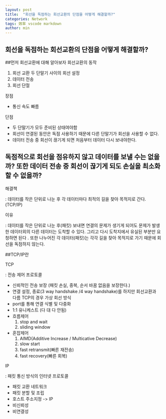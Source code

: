 ```yaml
---
layout: post
title:  "회선을 독점하는 회선교환의 단점을 어떻게 해결할까?"
categories: Network
tags: 效率 vscode markdown
author: min
---
```

회선을 독점하는 회선교환의 단점을 어떻게 해결할까?
----------------
##먼저 회선교환에 대해 알아보자
회선교환의 동작
1. 회선 교환
    두 단말기 사이의 회선 설정
2. 데이터 전송
3. 회선 단절

장점
 * 통신 속도 빠름
 
단점
 * 두 단말기가 모두 준비된 상태여야함
 * 회선이 연결된 동안은 독점 사용하기 때문에 다른 단말기가 회선을 사용할 수 없다.
 * 데이터 전송 중 회선이 끊기게 되면 처음부터 데이터 다시 보내야한다.
 
 
## 독점적으로 회선을 점유하지 않고 데이터를 보낼 수는 없을까? 또한 데이터 전송 중 회선이 끊기게 되도 손실을 최소화 할 수 없을까?

해결책 

: 데이터를 작은 단위로 나눈 후 각 데이터마다 최적의 길을 찾아 목적지로 간다.(TCP/IP)

이유 

: 데이터를 작은 단위로 나눈 후(패킷) 보내면 연결의 문제가 생기게 되어도 문제가 발생한 데이터외의 다른 데이터는 도착할 수 있다. 그리고 다시 도착지에서  유실된 부분만 요청하면 된다 . 또한 나누어진 각 데이터(패킷)는 각각 길을 찾아 목적지로 가기 때문에 회선을 독점하지 않는다.  
        
##TCP/IP란

TCP 

: 전송 제어 프로토콜
 * 신뢰적인 전송 보장 (패킷 손실, 중복, 순서 바꿈 없음을 보장한다.)
 * 연결 설정, 종료(3 way handshake /4 way handshake)를 하지만 회선교환과 다름 TCP의 경우 가상 회선 방식
 * port를 통해 연결 식별 및 다중화
 * 1:1 유니케스트 (다 대 다 안됨)  
 * 흐름제어
   1. stop and wait
   2. sliding window
 * 혼잡제어
   1. AIMD(Additive Increase / Multicative Decrease)
   2. slow start
   3. fast retransmit(빠른 재전송)
   4. fast recovery(빠른 회복)   
 
IP 
 
: 패킷 통신 방식의 인터넷 프로토콜

 * 패킷 교환 네트워크
 * 패킷 분할 및 조립
 * 호스트 주소지정 -> IP
 * 비신뢰성
 * 비연결성
